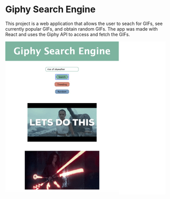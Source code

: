 # Giphy Search Engine

This project is a web application that allows the user to seach for GIFs, see currently popular GIFs, and obtain random GIFs. The app was made with React and uses the Giphy API to access and fetch the GIFs.

![screenshot](screenshot.jpg)
